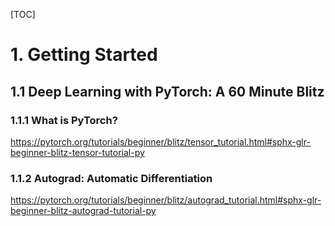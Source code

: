 [TOC]

# 1. Getting Started

## 1.1 Deep Learning with PyTorch: A 60 Minute Blitz

### 1.1.1 What is PyTorch?

https://pytorch.org/tutorials/beginner/blitz/tensor_tutorial.html#sphx-glr-beginner-blitz-tensor-tutorial-py



### 1.1.2 Autograd: Automatic Differentiation

https://pytorch.org/tutorials/beginner/blitz/autograd_tutorial.html#sphx-glr-beginner-blitz-autograd-tutorial-py



